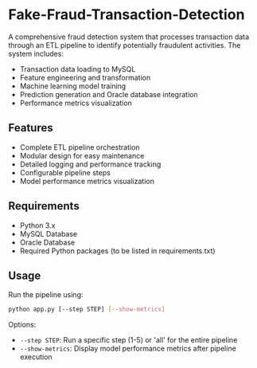 # Fake-Fraud-Transaction-Detection

A comprehensive fraud detection system that processes transaction data through an ETL pipeline to identify potentially fraudulent activities. The system includes:

- Transaction data loading to MySQL
- Feature engineering and transformation
- Machine learning model training
- Prediction generation and Oracle database integration
- Performance metrics visualization

## Features

- Complete ETL pipeline orchestration
- Modular design for easy maintenance
- Detailed logging and performance tracking
- Configurable pipeline steps
- Model performance metrics visualization

## Requirements

- Python 3.x
- MySQL Database
- Oracle Database
- Required Python packages (to be listed in requirements.txt)

## Usage

Run the pipeline using:
```bash
python app.py [--step STEP] [--show-metrics]
```

Options:
- `--step STEP`: Run a specific step (1-5) or 'all' for the entire pipeline
- `--show-metrics`: Display model performance metrics after pipeline execution 